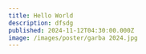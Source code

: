 ```yaml
---
title: Hello World
description: dfsdg
published: 2024-11-12T04:30:00.000Z
image: /images/poster/garba 2024.jpg
---
```


